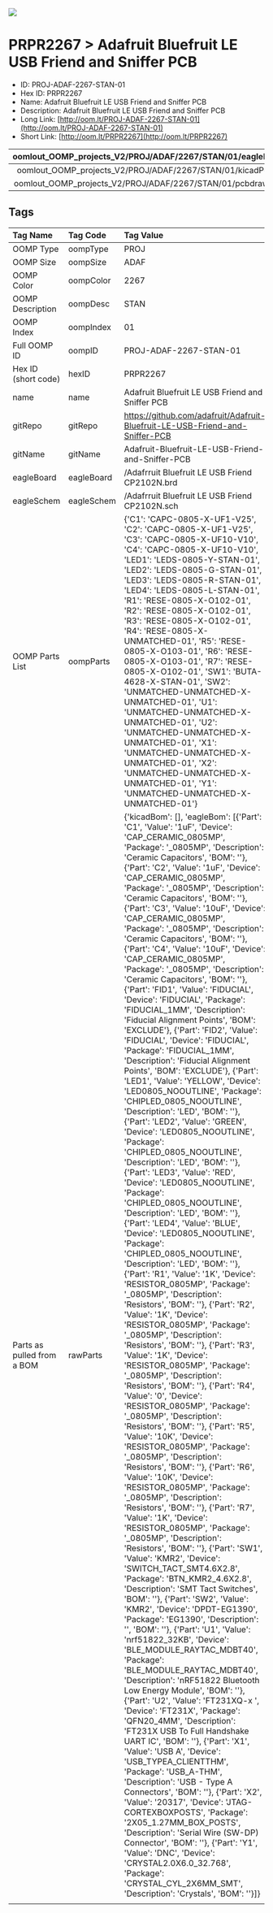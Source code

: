 


  
![][im]
# PRPR2267 > Adafruit Bluefruit LE USB Friend and Sniffer PCB

- ID: PROJ-ADAF-2267-STAN-01
- Hex ID: PRPR2267
- Name: Adafruit Bluefruit LE USB Friend and Sniffer PCB
- Description: Adafruit Bluefruit LE USB Friend and Sniffer PCB
- Long Link: [http://oom.lt/PROJ-ADAF-2267-STAN-01](http://oom.lt/PROJ-ADAF-2267-STAN-01)
- Short Link: [http://oom.lt/PRPR2267](http://oom.lt/PRPR2267)
  

|oomlout_OOMP_projects_V2/PROJ/ADAF/2267/STAN/01/eagleImage.png|oomlout_OOMP_projects_V2/PROJ/ADAF/2267/STAN/01/eagleSchemImage.png|oomlout_OOMP_projects_V2/PROJ/ADAF/2267/STAN/01/kicadPcb3dFront.png|oomlout_OOMP_projects_V2/PROJ/ADAF/2267/STAN/01/kicadPcb3dBack.png|
| :---: | :---: | :---: | :---: |
|oomlout_OOMP_projects_V2/PROJ/ADAF/2267/STAN/01/kicadPcb3d.png|oomlout_OOMP_projects_V2/PROJ/ADAF/2267/STAN/01/bomBack.png|oomlout_OOMP_projects_V2/PROJ/ADAF/2267/STAN/01/bomFront.png|oomlout_OOMP_projects_V2/PROJ/ADAF/2267/STAN/01/pcbdraw.svg|
|oomlout_OOMP_projects_V2/PROJ/ADAF/2267/STAN/01/pcbdrawBack.svg||||

## Tags
  

|Tag Name|Tag Code|Tag Value|
| :--- | :--- | :--- |
|OOMP Type|oompType|PROJ|
|OOMP Size|oompSize|ADAF|
|OOMP Color|oompColor|2267|
|OOMP Description|oompDesc|STAN|
|OOMP Index|oompIndex|01|
|Full OOMP ID|oompID|PROJ-ADAF-2267-STAN-01|
|Hex ID (short code)|hexID|PRPR2267|
|name|name|Adafruit Bluefruit LE USB Friend and Sniffer PCB|
|gitRepo|gitRepo|https://github.com/adafruit/Adafruit-Bluefruit-LE-USB-Friend-and-Sniffer-PCB|
|gitName|gitName|Adafruit-Bluefruit-LE-USB-Friend-and-Sniffer-PCB|
|eagleBoard|eagleBoard|/Adafrruit Bluefruit LE USB Friend CP2102N.brd|
|eagleSchem|eagleSchem|/Adafrruit Bluefruit LE USB Friend CP2102N.sch|
|OOMP Parts List|oompParts|{'C1': 'CAPC-0805-X-UF1-V25', 'C2': 'CAPC-0805-X-UF1-V25', 'C3': 'CAPC-0805-X-UF10-V10', 'C4': 'CAPC-0805-X-UF10-V10', 'LED1': 'LEDS-0805-Y-STAN-01', 'LED2': 'LEDS-0805-G-STAN-01', 'LED3': 'LEDS-0805-R-STAN-01', 'LED4': 'LEDS-0805-L-STAN-01', 'R1': 'RESE-0805-X-O102-01', 'R2': 'RESE-0805-X-O102-01', 'R3': 'RESE-0805-X-O102-01', 'R4': 'RESE-0805-X-UNMATCHED-01', 'R5': 'RESE-0805-X-O103-01', 'R6': 'RESE-0805-X-O103-01', 'R7': 'RESE-0805-X-O102-01', 'SW1': 'BUTA-4628-X-STAN-01', 'SW2': 'UNMATCHED-UNMATCHED-X-UNMATCHED-01', 'U1': 'UNMATCHED-UNMATCHED-X-UNMATCHED-01', 'U2': 'UNMATCHED-UNMATCHED-X-UNMATCHED-01', 'X1': 'UNMATCHED-UNMATCHED-X-UNMATCHED-01', 'X2': 'UNMATCHED-UNMATCHED-X-UNMATCHED-01', 'Y1': 'UNMATCHED-UNMATCHED-X-UNMATCHED-01'}|
|Parts as pulled from a BOM|rawParts|{'kicadBom': [], 'eagleBom': [{'Part': 'C1', 'Value': '1uF', 'Device': 'CAP_CERAMIC_0805MP', 'Package': '_0805MP', 'Description': 'Ceramic Capacitors', 'BOM': ''}, {'Part': 'C2', 'Value': '1uF', 'Device': 'CAP_CERAMIC_0805MP', 'Package': '_0805MP', 'Description': 'Ceramic Capacitors', 'BOM': ''}, {'Part': 'C3', 'Value': '10uF', 'Device': 'CAP_CERAMIC_0805MP', 'Package': '_0805MP', 'Description': 'Ceramic Capacitors', 'BOM': ''}, {'Part': 'C4', 'Value': '10uF', 'Device': 'CAP_CERAMIC_0805MP', 'Package': '_0805MP', 'Description': 'Ceramic Capacitors', 'BOM': ''}, {'Part': 'FID1', 'Value': 'FIDUCIAL', 'Device': 'FIDUCIAL', 'Package': 'FIDUCIAL_1MM', 'Description': 'Fiducial Alignment Points', 'BOM': 'EXCLUDE'}, {'Part': 'FID2', 'Value': 'FIDUCIAL', 'Device': 'FIDUCIAL', 'Package': 'FIDUCIAL_1MM', 'Description': 'Fiducial Alignment Points', 'BOM': 'EXCLUDE'}, {'Part': 'LED1', 'Value': 'YELLOW', 'Device': 'LED0805_NOOUTLINE', 'Package': 'CHIPLED_0805_NOOUTLINE', 'Description': 'LED', 'BOM': ''}, {'Part': 'LED2', 'Value': 'GREEN', 'Device': 'LED0805_NOOUTLINE', 'Package': 'CHIPLED_0805_NOOUTLINE', 'Description': 'LED', 'BOM': ''}, {'Part': 'LED3', 'Value': 'RED', 'Device': 'LED0805_NOOUTLINE', 'Package': 'CHIPLED_0805_NOOUTLINE', 'Description': 'LED', 'BOM': ''}, {'Part': 'LED4', 'Value': 'BLUE', 'Device': 'LED0805_NOOUTLINE', 'Package': 'CHIPLED_0805_NOOUTLINE', 'Description': 'LED', 'BOM': ''}, {'Part': 'R1', 'Value': '1K', 'Device': 'RESISTOR_0805MP', 'Package': '_0805MP', 'Description': 'Resistors', 'BOM': ''}, {'Part': 'R2', 'Value': '1K', 'Device': 'RESISTOR_0805MP', 'Package': '_0805MP', 'Description': 'Resistors', 'BOM': ''}, {'Part': 'R3', 'Value': '1K', 'Device': 'RESISTOR_0805MP', 'Package': '_0805MP', 'Description': 'Resistors', 'BOM': ''}, {'Part': 'R4', 'Value': '0', 'Device': 'RESISTOR_0805MP', 'Package': '_0805MP', 'Description': 'Resistors', 'BOM': ''}, {'Part': 'R5', 'Value': '10K', 'Device': 'RESISTOR_0805MP', 'Package': '_0805MP', 'Description': 'Resistors', 'BOM': ''}, {'Part': 'R6', 'Value': '10K', 'Device': 'RESISTOR_0805MP', 'Package': '_0805MP', 'Description': 'Resistors', 'BOM': ''}, {'Part': 'R7', 'Value': '1K', 'Device': 'RESISTOR_0805MP', 'Package': '_0805MP', 'Description': 'Resistors', 'BOM': ''}, {'Part': 'SW1', 'Value': 'KMR2', 'Device': 'SWITCH_TACT_SMT4.6X2.8', 'Package': 'BTN_KMR2_4.6X2.8', 'Description': 'SMT Tact Switches', 'BOM': ''}, {'Part': 'SW2', 'Value': 'KMR2', 'Device': 'DPDT-EG1390', 'Package': 'EG1390', 'Description': '', 'BOM': ''}, {'Part': 'U1', 'Value': 'nrf51822_32KB', 'Device': 'BLE_MODULE_RAYTAC_MDBT40', 'Package': 'BLE_MODULE_RAYTAC_MDBT40', 'Description': 'nRF51822 Bluetooth Low Energy Module', 'BOM': ''}, {'Part': 'U2', 'Value': 'FT231XQ-x ', 'Device': 'FT231X', 'Package': 'QFN20_4MM', 'Description': 'FT231X USB To Full Handshake UART IC', 'BOM': ''}, {'Part': 'X1', 'Value': 'USB A', 'Device': 'USB_TYPEA_CLIENTTHM', 'Package': 'USB_A-THM', 'Description': 'USB - Type A Connectors', 'BOM': ''}, {'Part': 'X2', 'Value': '20317', 'Device': 'JTAG-CORTEXBOXPOSTS', 'Package': '2X05_1.27MM_BOX_POSTS', 'Description': 'Serial Wire (SW-DP) Connector', 'BOM': ''}, {'Part': 'Y1', 'Value': 'DNC', 'Device': 'CRYSTAL2.0X6.0_32.768', 'Package': 'CRYSTAL_CYL_2X6MM_SMT', 'Description': 'Crystals', 'BOM': ''}]}|
||||



[im]: PROJ/ADAF/2267/STAN/01/kicadPcb3d_450.png
